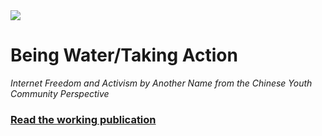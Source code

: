 <img src="https://raw.githubusercontent.com/beingwatertakingaction/bwta.github.io/refs/heads/main/image/being-water-quote.png">


# Being Water/Taking Action

*Internet Freedom and Activism by Another Name from the Chinese Youth Community Perspective*

### [Read the working publication](https://beingwatertakingaction.github.io/bwta.github.io/being-water-taking-action.pdf)
